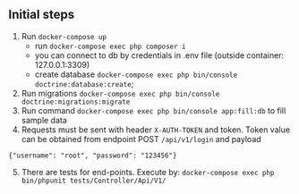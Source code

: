## Initial steps

1. Run `docker-compose up`
    - run `docker-compose exec php composer i`
    - you can connect to db by credentials in .env file (outside container: 127.0.0.1:3309)
    - create database `docker-compose exec php bin/console doctrine:database:create`;
2. Run migrations `docker-compose exec php bin/console doctrine:migrations:migrate`
3. Run command `docker-compose exec php bin/console app:fill:db` to fill sample data
4. Requests must be sent with header `X-AUTH-TOKEN` and token. Token value can be obtained from endpoint POST `/api/v1/login` and payload
```
{"username": "root", "password": "123456"}
```
5. There are tests for end-points. Execute by: `docker-compose exec php bin/phpunit tests/Controller/Api/V1/`
